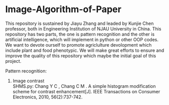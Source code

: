 # Image-Algorithm-of-Paper
This repository is sustained by Jiayu Zhang and leaded by Kunjie Chen professor, both in Engineering Institution of NJAU University in China.
This repository has two parts, the one is pattern recognition and the other is artificial intelligence, which will implement in python or other OOP codes. We want to devote ourself to promote agriclulture devolopment which include plant and food phenotypic. 
We will make great efforts to ensure and improve the quality of this repository which maybe the initial goal of this project.

Pattern recognition:

1. Image contrast<Br/>
   SHMS.py: Chang Y C , Chang C M . A simple histogram modification scheme for contrast enhancement[J]. IEEE Transactions on Consumer Electronics, 2010, 56(2):737-742.
